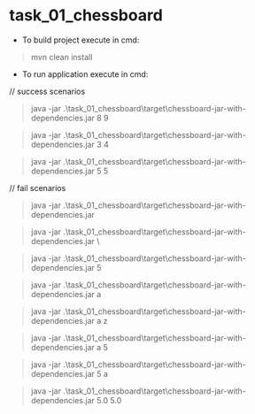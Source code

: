 # task_01_chessboard

* To build project execute in cmd: 
> mvn clean install

* To run application execute in cmd:

// success scenarios
> java -jar .\task_01_chessboard\target\chessboard-jar-with-dependencies.jar 8 9

> java -jar .\task_01_chessboard\target\chessboard-jar-with-dependencies.jar 3 4

> java -jar .\task_01_chessboard\target\chessboard-jar-with-dependencies.jar 5 5

// fail scenarios
>  java -jar .\task_01_chessboard\target\chessboard-jar-with-dependencies.jar

>  java -jar .\task_01_chessboard\target\chessboard-jar-with-dependencies.jar \

>  java -jar .\task_01_chessboard\target\chessboard-jar-with-dependencies.jar 5

>  java -jar .\task_01_chessboard\target\chessboard-jar-with-dependencies.jar a

>  java -jar .\task_01_chessboard\target\chessboard-jar-with-dependencies.jar a z

>  java -jar .\task_01_chessboard\target\chessboard-jar-with-dependencies.jar a 5

>  java -jar .\task_01_chessboard\target\chessboard-jar-with-dependencies.jar 5 a

>  java -jar .\task_01_chessboard\target\chessboard-jar-with-dependencies.jar 5.0 5.0